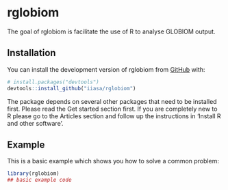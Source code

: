 
<!-- README.md is generated from README.Rmd. Please edit that file -->

# rglobiom

<!-- badges: start -->

<!-- badges: end -->

The goal of rglobiom is facilitate the use of R to analyse GLOBIOM
output.

## Installation

You can install the development version of rglobiom from
[GitHub](https://github.com/) with:

``` r
# install.packages("devtools")
devtools::install_github("iiasa/rglobiom")
```

The package depends on several other packages that need to be installed
first. Please read the Get started section first. If you are completely
new to R please go to the Articles section and follow up the
instructions in ‘Install R and other software’.

## Example

This is a basic example which shows you how to solve a common problem:

``` r
library(rglobiom)
## basic example code
```
